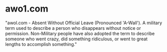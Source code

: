 # awo1.com
"awol.com - Absent Without Official Leave (Pronounced 'A-Wall'). A military term used to describe a person who disappears without notice or permission. Non-Military people have also adopted the term to describe someone who went crazy, did something ridiculous, or went to great lengths to accomplish something."

